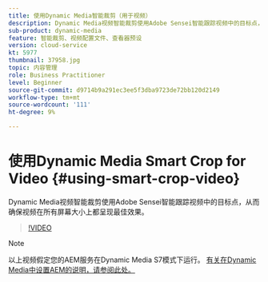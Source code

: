 ```yaml
---
title: 使用Dynamic Media智能裁剪（用于视频）
description: Dynamic Media视频智能裁剪使用Adobe Sensei智能跟踪视频中的目标点，从而确保视频在所有屏幕大小上都呈现最佳效果。
sub-product: dynamic-media
feature: 智能裁剪、视频配置文件、查看器预设
version: cloud-service
kt: 5977
thumbnail: 37958.jpg
topic: 内容管理
role: Business Practitioner
level: Beginner
source-git-commit: d9714b9a291ec3ee5f3dba9723de72bb120d2149
workflow-type: tm+mt
source-wordcount: '111'
ht-degree: 9%

---
```



# 使用Dynamic Media Smart Crop for Video {#using-smart-crop-video}

Dynamic Media视频智能裁剪使用Adobe Sensei智能跟踪视频中的目标点，从而确保视频在所有屏幕大小上都呈现最佳效果。

>[!VIDEO](https://video.tv.adobe.com/v/37958/?quality=12)

>[!NOTE]
>
>以上视频假定您的AEM服务在Dynamic Media S7模式下运行。 [有关在Dynamic Media中设置AEM的说明，请参阅此处。](https://docs.adobe.com/content/help/zh-Hans/experience-manager-cloud-service/assets/dynamicmedia/config-dm.html)

